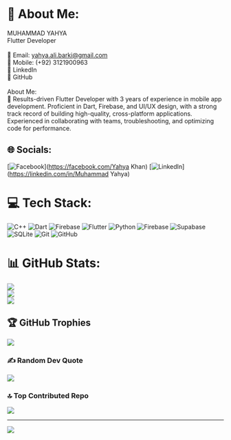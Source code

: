 # 💫 About Me:
MUHAMMAD YAHYA<br>Flutter Developer<br><br>📧 Email: yahya.ali.barki@gmail.com<br>📱 Mobile: (+92) 3121900963<br>🔗 LinkedIn<br>🐙 GitHub<br><br>About Me:<br>🚀 Results-driven Flutter Developer with 3 years of experience in mobile app development. Proficient in Dart, Firebase, and UI/UX design, with a strong track record of building high-quality, cross-platform applications. Experienced in collaborating with teams, troubleshooting, and optimizing code for performance.


## 🌐 Socials:
[![Facebook](https://img.shields.io/badge/Facebook-%231877F2.svg?logo=Facebook&logoColor=white)](https://facebook.com/Yahya Khan) [![LinkedIn](https://img.shields.io/badge/LinkedIn-%230077B5.svg?logo=linkedin&logoColor=white)](https://linkedin.com/in/Muhammad Yahya) 

# 💻 Tech Stack:
![C++](https://img.shields.io/badge/c++-%2300599C.svg?style=for-the-badge&logo=c%2B%2B&logoColor=white) ![Dart](https://img.shields.io/badge/dart-%230175C2.svg?style=for-the-badge&logo=dart&logoColor=white) ![Firebase](https://img.shields.io/badge/firebase-%23039BE5.svg?style=for-the-badge&logo=firebase) ![Flutter](https://img.shields.io/badge/Flutter-%2302569B.svg?style=for-the-badge&logo=Flutter&logoColor=white) ![Python](https://img.shields.io/badge/python-3670A0?style=for-the-badge&logo=python&logoColor=ffdd54) ![Firebase](https://img.shields.io/badge/firebase-a08021?style=for-the-badge&logo=firebase&logoColor=ffcd34) ![Supabase](https://img.shields.io/badge/Supabase-3ECF8E?style=for-the-badge&logo=supabase&logoColor=white) ![SQLite](https://img.shields.io/badge/sqlite-%2307405e.svg?style=for-the-badge&logo=sqlite&logoColor=white) ![Git](https://img.shields.io/badge/git-%23F05033.svg?style=for-the-badge&logo=git&logoColor=white) ![GitHub](https://img.shields.io/badge/github-%23121011.svg?style=for-the-badge&logo=github&logoColor=white)
# 📊 GitHub Stats:
![](https://github-readme-stats.vercel.app/api?username=YahyaKhan007&theme=dark&hide_border=false&include_all_commits=false&count_private=false)<br/>
![](https://github-readme-streak-stats.herokuapp.com/?user=YahyaKhan007&theme=dark&hide_border=false)<br/>
![](https://github-readme-stats.vercel.app/api/top-langs/?username=YahyaKhan007&theme=dark&hide_border=false&include_all_commits=false&count_private=false&layout=compact)

## 🏆 GitHub Trophies
![](https://github-profile-trophy.vercel.app/?username=YahyaKhan007&theme=radical&no-frame=false&no-bg=true&margin-w=4)

### ✍️ Random Dev Quote
![](https://quotes-github-readme.vercel.app/api?type=horizontal&theme=radical)

### 🔝 Top Contributed Repo
![](https://github-contributor-stats.vercel.app/api?username=YahyaKhan007&limit=5&theme=dark&combine_all_yearly_contributions=true)

---
[![](https://visitcount.itsvg.in/api?id=YahyaKhan007&icon=0&color=0)](https://visitcount.itsvg.in)

<!-- Proudly created with GPRM ( https://gprm.itsvg.in ) -->
